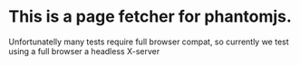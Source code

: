 # This is a page fetcher for phantomjs.

Unfortunatelly many tests require full browser compat, so currently we test
using a full browser a headless X-server
